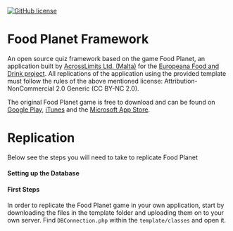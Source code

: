 [![GitHub license](https://upload.wikimedia.org/wikipedia/commons/thumb/9/99/Cc-by-nc_icon.svg/88px-Cc-by-nc_icon.svg.png)](https://creativecommons.org/licenses/by-nc/2.0/)

# Food Planet Framework
An open source quiz framework based on the game Food Planet, an application built by [AcrossLimits Ltd. (Malta)](http://acrosslimits.com/) for the [Europeana Food and Drink project](http://foodanddrinkeurope.eu/). All replications of the application using the provided template must follow the rules of the above mentioned license: Attribution-NonCommercial 2.0 Generic (CC BY-NC 2.0).

The original Food Planet game is free to download and can be found on [Google Play](https://play.google.com/store/apps/details?id=com.acrosslimits.foodplanet&hl=en), [iTunes](https://itunes.apple.com/us/app/food-planet/id1038410544?mt=8) and the [Microsoft App Store](https://www.microsoft.com/en-us/store/apps/food-planet/9nblggh6h48c).




# Replication
Below see the steps you will need to take to replicate Food Planet


#### Setting up the Database


#### First Steps
In order to replicate the Food Planet game in your own application, start by downloading the files in the template folder and uploading them on to your own server. Find `DBConnection.php` within the `template/classes` and open it.

